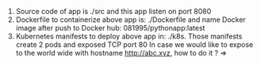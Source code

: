 01. Source code of app is ./src and this app listen on port 8080
02. Dockerfile to containerize above app is: ./Dockerfile and name Docker image after push to Docker hub: 081995/pythonapp:latest
03. Kubernetes manifests to deploy above app in: ./k8s. Those manifests create 2 pods and exposed TCP port 80
In case we would like to expose to the world wide with hostname http://abc.xyz, how to
do it ? => 
